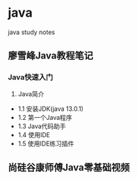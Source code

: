 # java
java study notes
## 廖雪峰Java教程笔记
### Java快速入门
1. Java简介
* 1.1 安装JDK(java 13.0.1)
* 1.2 第一个Java程序
* 1.3 Java代码助手
* 1.4 使用IDE
* 1.5 使用IDE练习插件
## 尚硅谷康师傅Java零基础视频